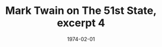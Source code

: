 --- 
draft: false
docset: how-did-nyc-segregate
bundle: school-governance-democratic-control
title: Mark Twain on The 51st State, excerpt 4
featured: mark-twain-on-51st-state-4.jpg
featuredAlt: Still image from a news report showing white parents in the audience of a town hall meeting
layout: "tc-single"
hasContentInGallery: true
date: 1974-02-01
--- 